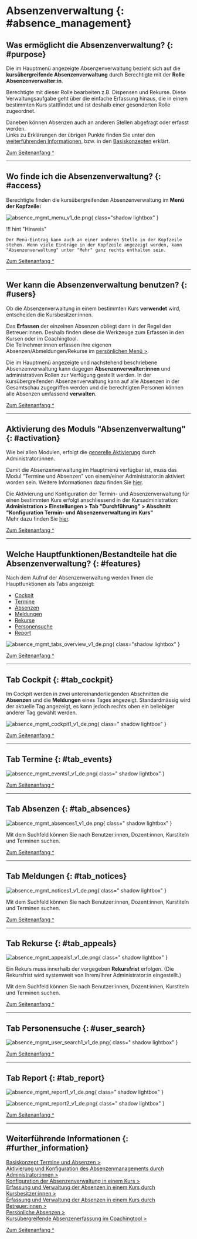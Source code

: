 # Absenzenverwaltung {: #absence_management}


## Was ermöglicht die Absenzenverwaltung?  {: #purpose}

Die im Hauptmenü angezeigte Absenzenverwaltung bezieht sich auf die **kursübergreifende Absenzenverwaltung** durch Berechtigte mit der **Rolle Absenzenverwalter:in**.

Berechtigte mit dieser Rolle bearbeiten z.B. Dispensen und Rekurse. Diese Verwaltungsaufgabe geht über die einfache Erfassung hinaus, die in einem bestimmten Kurs stattfindet und ist deshalb einer gesonderten Rolle zugeordnet.

Daneben können Absenzen auch an anderen Stellen abgefragt oder erfasst werden.<br>
Links zu Erklärungen der übrigen Punkte finden Sie unter den [weiterführenden Informationen](#further_information), bzw. in den [Basiskonzepten]((../basic_concepts/Events_and_Absences.de.md)) erklärt.

[Zum Seitenanfang ^](#absence_management)

---


## Wo finde ich die Absenzenverwaltung?  {: #access}

Berechtigte finden die kursübergreifenden Absenzenverwaltung im **Menü der Kopfzeile:**

![absence_mgmt_menu_v1_de.png](assets/absence_mgmt_menu_v1_de.png){ class="shadow lightbox" }

!!! hint "Hinweis"

    Der Menü-Eintrag kann auch an einer anderen Stelle in der Kopfzeile stehen. Wenn viele Einträge in der Kopfzeile angezeigt werden, kann "Absenzenverwaltung" unter "Mehr" ganz rechts enthalten sein.


[Zum Seitenanfang ^](#absence_management)

---

## Wer kann die Absenzenverwaltung benutzen? {: #users}

Ob die Absenzenverwaltung in einem bestimmten Kurs **verwendet** wird, entscheiden die Kursbesitzer:innen. 

Das **Erfassen** der einzelnen Absenzen obliegt dann in der Regel den Betreuer:innen. Deshalb finden diese die Werkzeuge zum Erfassen in den Kursen oder im Coachingtool.<br>
Die Teilnehmer:innen erfassen ihre eigenen Absenzen/Abmeldungen/Rekurse im [persönlichen Menü >](../personal_menu/Absences.de.md). 

Die im Hauptmenü angezeigte und nachstehend beschriebene Absenzenverwaltung kann dagegen **Absenzenverwalter:innen** und administrativen Rollen zur Verfügung gestellt werden. In der kursübergreifenden Absenzenverwaltung kann auf alle Absenzen in der Gesamtschau zugegriffen werden und die berechtigten Personen können alle Absenzen umfassend **verwalten**.


[Zum Seitenanfang ^](#absence_management)

---

## Aktivierung des Moduls "Absenzenverwaltung" {: #activation}

Wie bei allen Modulen, erfolgt die [generelle Aktivierung](../../manual_admin/administration/Modules_Events_and_Absences.de.md) durch Administrator:innen.

Damit die Absenzenverwaltung im Hauptmenü verfügbar ist, muss das Modul "Termine und Absenzen" von einem/einer Administrator:in aktiviert worden sein. Weitere Informationen dazu finden Sie [hier](../../manual_admin/administration/Modules_Events_and_Absences.de.md).

Die Aktivierung und Konfiguration der Termin- und Absenzenverwaltung für einen bestimmten Kurs erfolgt anschliessend in der Kursadministration:<br>
**Administration > Einstellungen > Tab "Durchführung" > Abschnitt "Konfiguration Termin- und Absenzenverwaltung im Kurs"**<br>
Mehr dazu finden Sie [hier](../learningresources/Events_and_absences.de.md).

[Zum Seitenanfang ^](#absence_management)

---

## Welche Hauptfunktionen/Bestandteile hat die Absenzenverwaltung? {: #features}

Nach dem Aufruf der Absenzenverwaltung werden Ihnen die Hauptfunktionen als Tabs angezeigt:

- [Cockpit](#tab_cockpit)
- [Termine](#tab_events)
- [Absenzen](#tab_absences)
- [Meldungen](#tab_notices)
- [Rekurse](#tab_appeals)
- [Personensuche](#tab_user_search)
- [Report](#tab_report)

![absence_mgmt_tabs_overview_v1_de.png](assets/absence_mgmt_tabs_overview_v1_de.png){ class="shadow lightbox" }


[Zum Seitenanfang ^](#absence_management)

---



## Tab Cockpit {: #tab_cockpit}

Im Cockpit werden in zwei untereinanderliegenden Abschnitten die **Absenzen** und die **Meldungen** eines Tages angezeigt. Standardmässig wird der aktuelle Tag angezeigt, es kann jedoch rechts oben ein beliebiger anderer Tag gewählt werden.

![absence_mgmt_cockpit1_v1_de.png](assets/absence_mgmt_cockpit1_v1_de.png){ class=" shadow lightbox" }

[Zum Seitenanfang ^](#absence_management)

---


## Tab Termine {: #tab_events}

![absence_mgmt_events1_v1_de.png](assets/absence_mgmt_events1_v1_de.png){ class=" shadow lightbox" }

[Zum Seitenanfang ^](#absence_management)

---


## Tab Absenzen {: #tab_absences}


![absence_mgmt_absences1_v1_de.png](assets/absence_mgmt_absences1_v1_de.png){ class=" shadow lightbox" }


Mit dem Suchfeld können Sie nach Benutzer:innen, Dozent:innen, Kurstiteln und Terminen suchen.

[Zum Seitenanfang ^](#absence_management)

---


## Tab Meldungen {: #tab_notices}

![absence_mgmt_notices1_v1_de.png](assets/absence_mgmt_notices1_v1_de.png){ class=" shadow lightbox" }

Mit dem Suchfeld können Sie nach Benutzer:innen, Dozent:innen, Kurstiteln und Terminen suchen.

[Zum Seitenanfang ^](#absence_management)

---


## Tab Rekurse {: #tab_appeals}

![absence_mgmt_appeals1_v1_de.png](assets/absence_mgmt_appeals1_v1_de.png){ class=" shadow lightbox" }

Ein Rekurs muss innerhalb der vorgegeben **Rekursfrist** erfolgen. (Die Rekursfrist wird systemweit von Ihrem/Ihrer Administrator:in eingestellt.)

Mit dem Suchfeld können Sie nach Benutzer:innen, Dozent:innen, Kurstiteln und Terminen suchen.

[Zum Seitenanfang ^](#absence_management)

---


## Tab Personensuche {: #user_search}

![absence_mgmt_user_search1_v1_de.png](assets/absence_mgmt_user_search1_v1_de.png){ class=" shadow lightbox" }


[Zum Seitenanfang ^](#absence_management)

---


## Tab Report {: #tab_report}

![absence_mgmt_report1_v1_de.png](assets/absence_mgmt_report1_v1_de.png){ class=" shadow lightbox" }

![absence_mgmt_report2_v1_de.png](assets/absence_mgmt_report2_v1_de.png){ class=" shadow lightbox" }


[Zum Seitenanfang ^](#absence_management)

---


## Weiterführende Informationen {: #further_information}

[Basiskonzept Termine und Absenzen >](../basic_concepts/Events_and_Absences.de.md)<br>
[Aktivierung und Konfiguration des Absenzenmanagements durch Administrator:innen >](../../manual_admin/administration/Modules_Events_and_Absences.de.md)<br>
[Konfiguration der Absenzenverwaltung in einem Kurs >](../learningresources/Course_Settings_Execution.de.md#config_event_and_absence_management)<br>
[Erfassung und Verwaltung der Absenzen in einem Kurs durch Kursbesitzer:innen >](../learningresources/Events_and_absences.de.md)<br>
[Erfassung und Verwaltung der Absenzen in einem Kurs durch Betreuer:innen >](../learningresources/Toolbar_Events.de.md)<br>
[Persönliche Absenzen >](../personal_menu/Absences.de.md)<br>
[Kursübergreifende Absenzenerfassung im Coachingtool >](../area_modules/Coaching.de.md)<br>


[Zum Seitenanfang ^](#absence_management)

